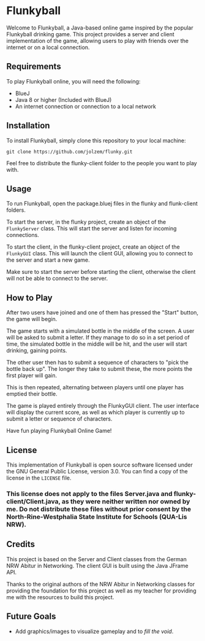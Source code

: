 # Flunkyball

Welcome to Flunkyball, a Java-based online game inspired by the popular Flunkyball drinking game. This project provides a server and client implementation of the game, allowing users to play with friends over the internet or on a local connection.

## Requirements

To play Flunkyball online, you will need the following:

- BlueJ
- Java 8 or higher (Included with BlueJ)
- An internet connection or connection to a local network

## Installation

To install Flunkyball, simply clone this repository to your local machine:

```
git clone https://github.com/jolzem/flunky.git
```

Feel free to distribute the flunky-client folder to the people you want to play with.

## Usage

To run Flunkyball, open the package.bluej files in the flunky and flunk-client folders.

To start the server, in the flunky project, create an object of the `FlunkyServer` class. This will start the server and listen for incoming connections.

To start the client, in the flunky-client project, create an object of the `FlunkyGUI` class. This will launch the client GUI, allowing you to connect to the server and start a new game.

Make sure to start the server before starting the client, otherwise the client will not be able to connect to the server.

## How to Play

After two users have joined and one of them has pressed the "Start" button, the game will begin.

The game starts with a simulated bottle in the middle of the screen. A user will be asked to submit a letter. If they manage to do so in a set period of time, the simulated bottle in the middle will be hit, and the user will start drinking, gaining points.

The other user then has to submit a sequence of characters to "pick the bottle back up". The longer they take to submit these, the more points the first player will gain.

This is then repeated, alternating between players until one player has emptied their bottle.

The game is played entirely through the FlunkyGUI client. The user interface will display the current score, as well as which player is currently up to submit a letter or sequence of characters.

Have fun playing Flunkyball Online Game!

## License

This implementation of Flunkyball is open source software licensed under the GNU General Public License, version 3.0. You can find a copy of the license in the `LICENSE` file.

### This license does not apply to the files Server.java and flunky-client/Client.java, as they were neither written nor owned by me. Do not distribute these files without prior consent by the North-Rine-Westphalia State Institute for Schools (QUA-Lis NRW).

## Credits

This project is based on the Server and Client classes from the German NRW Abitur in Networking. The client GUI is built using the Java JFrame API.

Thanks to the original authors of the NRW Abitur in Networking classes for providing the foundation for this project as well as my teacher for providing me with the resources to build this project.

## Future Goals

- Add graphics/images to visualize gameplay and to _fill the void_.
